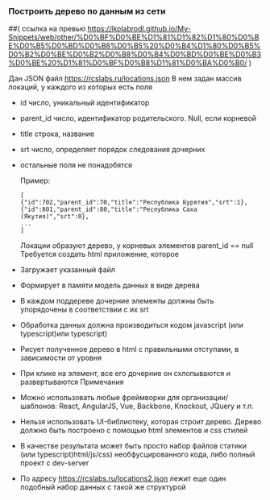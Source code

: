 ###  Построить дерево по данным из сети
##( ссылка на превью https://lkolabrodl.github.io/My-Snippets/web/other/%D0%BF%D0%BE%D1%81%D1%82%D1%80%D0%BE%D0%B5%D0%BD%D0%B8%D0%B5%20%D0%B4%D1%80%D0%B5%D0%B2%D0%BE%D0%B2%D0%B8%D0%B4%D0%BD%D0%BE%D0%B3%D0%BE%20%D1%81%D0%BF%D0%B8%D1%81%D0%BA%D0%B0/ )

Дан JSON файл
https://rcslabs.ru/locations.json
В нем задан массив локаций, у каждого из которых есть поля

- id число, уникальный идентификатор
- parent_id число, идентификатор родительского. Null, если корневой
- title строка, название
- srt число, определяет порядок следования дочерних
- остальные поля не понадобятся

  Пример:

  ```
  [
  {"id":702,"parent_id":70,"title":"Республика Бурятия","srt":1},
  {"id":801,"parent_id":80,"title":"Республика Саха (Якутия)","srt":0},
  ...
  ]
  ```

  Локации образуют дерево, у корневых элементов parent_id == null
  Требуется создать html приложение, которое

- Загружает указанный файл
- Формирует в памяти модель данных в виде дерева
- В каждом поддереве дочерние элементы должны быть упорядочены в соответствии с их srt
- Обработка данных должна производиться кодом javascript (или typescript)или typescript)
- Рисует полученное дерево в html с правильными отступами, в зависимости от уровня
- При клике на элемент, все его дочерние он схлопываются и развертываются
  Примечания
- Можно использовать любые фреймворки для организации/шаблонов: React, AngularJS, Vue,
  Backbone, Knockout, JQuery и т.п.
- Нельзя использовать UI-библиотеку, которая строит дерево. Дерево должно быть построено
  с помощью html элементов и css стилей
- В качестве результата может быть просто набор файлов статики (или typescript)html/js/css)
  необфусцированного кода, либо полный проект с dev-server
- По адресу https://rcslabs.ru/locations2.json лежит еще один подобный набор данных с такой
  же структурой
